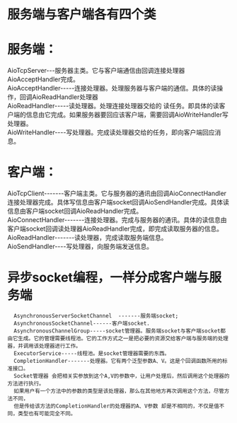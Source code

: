 # 服务端与客户端各有四个类 #
# 服务端：
  AioTcpServer---服务器主类。它与客户端通信由回调连接处理器AioAcceptHandler完成。 <br>
  AioAcceptHandler-----连接处理器。处理服务器与客户端的通信。具体的读操作，回调AioReadHandler处理器 <br>
  AioReadHandler-----读处理器。处理连接处理器交给的 读任务。即具体的读客户端的信息由它完成。如果服务器要回应该客户端，需要回调AioWriteHandler写处理器。 <br>
  AioWriteHandler----写处理器。完成读处理器交给的任务，即向客户端回应消息。 <br>

# 客户端：
   AioTcpClient-------客户端主类。它与服务器的通讯由回调AioConnectHandler连接处理器完成。具体写信息由客户端socket回调AioSendHandler完成。具体读信息由客户端socket回调AioReadHandler完成。 <br>
   AioConnectHandler-------连接处理器。完成与服务器的通讯。具体的读信息由客户端socket回调读处理器AioReadHandler完成，即完成读取服务器的信息。 <br>
   AioReadHandler-------读处理器，完成读取服务端信息。 <br>
   AioSendHandler----写处理器，向服务端发送信息。 <br>
   
   
# 异步socket编程，一样分成客户端与服务端 #
      AsynchronousServerSocketChannel  -------服务端socket; 
      AsynchronousSocketChannel------客户端socket. 
      AsynchronousChannelGroup-----socket管理器。服务端socket与客户端socket都由它生成。它的管理需要线程池。它的工作方式之一是把必要的资源交给客户端与服务端的处理器，并调用该处理器进行工作。 
      ExecutorService-----线程池。是socket管理器需要的东西。 
      CompletionHandler-------处理器。它有两个泛型参数A、V。这是个回调函数所用的标准接口。
      Socket管理器 会把相关实参放到这个A,V的参数中，让用户处理后，然后调用这个处理器的方法进行执行。
      如果用户有一个方法中的参数的类型是该处理器，那么在其他地方再次调用这个方法，尽管方法不同，
      但是传给该方法的CompletionHandler的处理器的A、V参数 却是不相同的，不仅是值不同，类型也有可能完全不同。
